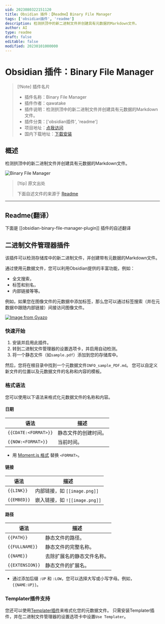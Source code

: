 ```yaml
---
uid: 2023080322151120
title: Obsidian 插件：【Readme】Binary File Manager
tags: ['obsidian插件', 'readme']
description: 检测拱顶中的新二进制文件并创建具有元数据的Markdown文件。
author: AI
type: readme
draft: false
editable: false
modified: 20230101000000
---
```


# Obsidian 插件：Binary File Manager

> [!Note] 插件名片
> - 插件名称：Binary File Manager
> - 插件作者：qawatake
> - 插件说明：检测拱顶中的新二进制文件并创建具有元数据的Markdown文件。
> - 插件分类：['obsidian插件', 'readme']
> - 项目地址：[点我访问](https://github.com/qawatake/obsidian-binary-file-manager-plugin)
> - 国内下载地址：[下载安装](https://pkmer.cn/products/plugin/pluginMarket/?obsidian-binary-file-manager-plugin)

## 概述

检测拱顶中的新二进制文件并创建具有元数据的Markdown文件。

![Binary File Manager](https://cdn.pkmer.cn/covers/obsidian-binary-file-manager-plugin_new.gif!pkmer)

> [!tip] 原文出处
> 
>下面自述文件的来源于 [Readme](https://ghproxy.net/https://raw.githubusercontent.com/qawatake/obsidian-binary-file-manager-plugin/main/README.md)
> 

---

## Readme(翻译）

下面是 [[obsidian-binary-file-manager-plugin]] 插件的自述翻译


## 二进制文件管理器插件

该插件可以检测存储库中的新二进制文件，并创建带有元数据的Markdown文件。

通过使用元数据文件，您可以利用Obsidian提供的丰富功能，例如：
- 全文搜索，
- 标签和别名，
- 内部链接等等。

例如，如果您在图像文件的元数据中添加标签，那么您可以通过标签搜索（并在元数据中跟随内部链接）间接访问图像文件。

[![Image from Gyazo](https://i.gyazo.com/6c46d863e4c31d0815bcf027fdb48f92.gif)](https://gyazo.com/6c46d863e4c31d0815bcf027fdb48f92)

### 快速开始
1. 安装并启用此插件。
2. 转到二进制文件管理器的设置选项卡，并启用自动检测。
3. 将一个静态文件（如`sample.pdf`）添加到您的存储库中。

然后，您将在根目录中找到一个元数据文件`INFO_sample_PDF.md`。
您可以自定义新文件的位置以及元数据文件的名称和内容的模板。

### 格式语法
您可以使用以下语法来格式化元数据文件的名称和内容。

#### 日期
| 语法 | 描述 |
| -- | -- |
| `{{CDATE:<FORMAT>}}` | 静态文件的创建时间。 |
| `{{NOW:<FORMAT>}}` | 当前时间。 |

- 用 [Moment.js 格式](https://momentjs.com/docs/#/displaying/format/) 替换 `<FORMAT>`。

#### 链接
| 语法 | 描述 |
| -- | -- |
| `{{LINK}}` | 内部链接，如 `[[image.png]]` |
| `{{EMBED}}` | 嵌入链接，如 `![[image.png]]` |

#### 路径
| 语法 | 描述 |
| -- | -- |
| `{{PATH}}` | 静态文件的路径。 |
| `{{FULLNAME}}` | 静态文件的完整名称。 |
| `{{NAME}}` | 去除扩展名的静态文件名称。 |
| `{{EXTENSION}}` | 静态文件的扩展名。 |

- 通过添加后缀 `:UP` 和 `:LOW`，您可以选择大写或小写字母。例如，`{{NAME:UP}}`。

### Templater插件支持
您还可以使用[Templater插件](https://github.com/SilentVoid13/Templater)来格式化您的元数据文件。
只需安装Templater插件，并在二进制文件管理器的设置选项卡中设置`Use Templater`。




